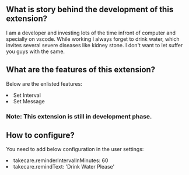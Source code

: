 ## What is story behind the development of this extension?
I am a developer and investing lots of the time infront of computer and specially on vscode. While working I always forget to drink water, which invites several severe diseases like kidney stone. I don't want to let suffer you guys with the same.

## What are the features of this extension?
Below are the enlisted features:
<li>Set Interval</li>
<li>Set Message</li>

### Note: This extension is still in development phase.

## How to configure?
You need to add below configuration in the user settings:
<li>takecare.reminderIntervalInMinutes: 60</li>
<li>takecare.remindText: 'Drink Water Please'</li>
